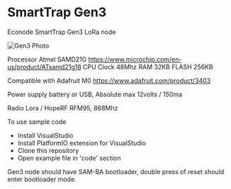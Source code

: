 # SmartTrap Gen3
Econode SmartTrap Gen3 LoRa node

![Gen3 Photo](https://raw.githubusercontent.com/Econode/SmartTrapGen3/master/.github/images/SmartTrap_Gen3_photo1.jpg)


Processor Atmel SAMD21G https://www.microchip.com/en-us/product/ATsamd21g18
CPU Clock 48Mhz
RAM 32KB
FLASH 256KB

Compatible with Adafruit M0 https://www.adafruit.com/product/3403

Power supply battery or USB, Absolute max 12volts / 150ma

Radio Lora / HopeRF RFM95, 868Mhz

To use sample code
 - Install VisualStudio
 - Install PlatformIO extension for VisualStudio
 - Clone this repository
 - Open example file in 'code' section


Gen3 node should have SAM-BA bootloader, double press of reset should enter bootloader mode.
 

